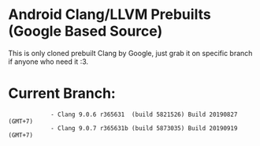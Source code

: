 # Android Clang/LLVM Prebuilts (Google Based Source)

This is only cloned prebuilt Clang by Google, just grab it on specific branch if anyone who need it :3.

# Current Branch:
                - Clang 9.0.6 r365631  (build 5821526) Build 20190827 (GMT+7)
                - Clang 9.0.7 r365631b (build 5873035) Build 20190919 (GMT+7)
